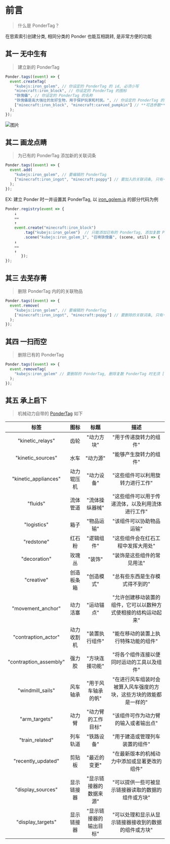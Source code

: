 # 前言

> 什么是 PonderTag？

在思索索引创建分类, 相同分类的 Ponder 也能互相跳转, 是非常方便的功能
## 其一 无中生有

> 建立新的 PonderTag

```js
Ponder.tags((event) => {
  event.createTag(
    "kubejs:iron_golem", // 你设定的 PonderTag 的 id, 必须小写
    "minecraft:iron_block", // 你设定的 PonderTag 的图标
    "铁傀儡", // 你设定的 PonderTag 的名称
    "铁傀儡是高大强壮的友好生物，用于保护玩家和村民。", // 你设定的 PonderTag 的介绍
    ["minecraft:iron_block", "minecraft:carved_pumpkin"] // **可选参数** 你设定的 PonderTag 的关联词条, 只有一个时也能不用 [ ]
  );
});
```

![图片](/imgs/PonderJS/PonderTag.gif)

## 其二 画龙点睛

> 为已有的 PonderTag 添加新的关联词条

```js
Ponder.tags((event) => {
  event.add(
    "kubejs:iron_golem", // 要编辑的 PonderTag
    ["minecraft:iron_ingot", "minecraft:poppy"] // 要加入的关联词条, 只有一个时也能不用 [ ]
  );
});
```

EX: 建立 Ponder 时一并设置其 PonderTag, 以 [iron_golem.js](https://gitee.com/gumengmengs/kubejs-course/tree/main/Code/Ponder/kubejs/client_scripts/Ponder/iron_golem.js) 的部分代码为例

```js
Ponder.registry(event => {
    ↓
    ==
    ↑
    event.create("minecraft:iron_block")
        .tag("kubejs:iron_golem")  // 只能添加已有的 PonderTag, 添加复数 PonderTag 时无须 [ ],  用逗号隔开 PonderTag 即可
        .scene("kubejs:iron_golem_1", "召唤铁傀儡", (scene, util) => {
    ↓
    ==
    ↑
       });
});
```

## 其三 去芜存菁

> 删除 PonderTag 内的的关联物品

```js
Ponder.tags((event) => {
  event.remove(
    "kubejs:iron_golem", // 要编辑的 PonderTag
    ["minecraft:iron_ingot", "minecraft:poppy"] // 要删除的关联词条, 只有一个时也能不用 [ ]
  );
});
```

## 其四 一扫而空

> 删除已有的 PonderTag

```js
Ponder.tags((event) => {
  event.removeTag(
    "kubejs:iron_golem" // 要删除的 PonderTag, 删除复数 PonderTag 时无须 [ ],  用逗号隔开 PonderTag 即可
  );
});
```

## 其五 承上启下

> 机械动力自带的 [PonderTag](https://github.com/Creators-of-Create/Create/blob/mc1.18/dev/src/main/java/com/simibubi/create/infrastructure/ponder/AllPonderTags.java) 如下

|          标签          |    图标    |          标题          |                                描述                                |
| :--------------------: | :--------: | :--------------------: | :----------------------------------------------------------------: |
|    "kinetic_relays"    |    齿轮    |       "动力方块"       |                       "用于传递旋转力的组件"                       |
|   "kinetic_sources"    |    水车    |        "动力源"        |                       "能够产生旋转力的组件"                       |
|  "kinetic_appliances"  | 动力辊压机 |       "动力设备"       |                  "这些组件可以利用旋转力进行工作"                  |
|        "fluids"        |  流体管道  |     "流体操纵器械"     |          "这些组件可以用于传递流体，以及利用流体进行工作"          |
|      "logistics"       |    箱子    |       "物品运输"       |                      "该组件可以协助物品运输"                      |
|       "redstone"       |   红石粉   |       "逻辑组件"       |                 "这些组件会在红石工程中发挥大用处"                 |
|      "decoration"      |   玫瑰丛   |         "装饰"         |                     "装饰是这些组件的常见用法"                     |
|       "creative"       | 创造板条箱 |       "创造模式"       |                   "总有些东西是生存模式得不到的"                   |
|   "movement_anchor"    |  动力活塞  |       "运动锚点"       |   "允许创建移动装置的组件，它可以以数种方式使相接的结构运动起来"   |
|  "contraption_actor"   | 动力收割机 |     "装置执行组件"     |                "能在移动的装置上执行特殊功能的组件"                |
| "contraption_assembly" |   强力胶   |     "方块连接功能"     |             "将各个组件连接以便同时运动的工具以及组件"             |
|    "windmill_sails"    |  风车轴承  |   "用于风车轴承的帆"   | "在进行风车组装时会被算入风车强度的方块，这些方块的效能都是一样的" |
|     "arm_targets"      |   动力臂   |   "动力臂的工作目标"   |                "该组件可作为动力臂的输入或者输出点"                |
|    "train_related"     |  列车轨道  |       "铁路设备"       |                   "用于建造或管理列车装置的组件"                   |
|   "recently_updated"   |   剪贴板   |      "最近的变更"      |            "在最新版本的机械动力中添加或显著更改的组件"            |
|   "display_sources"    | 显示链接器 | "显示链接器的数据来源" |         "可以提供一些可被显示链接器读取的数据的组件或方块"         |
|   "display_targets"    | 显示链接器 | "显示链接器的输出目标" |        "可以处理和显示从显示链接器接收到的数据的组件或方块"        |
